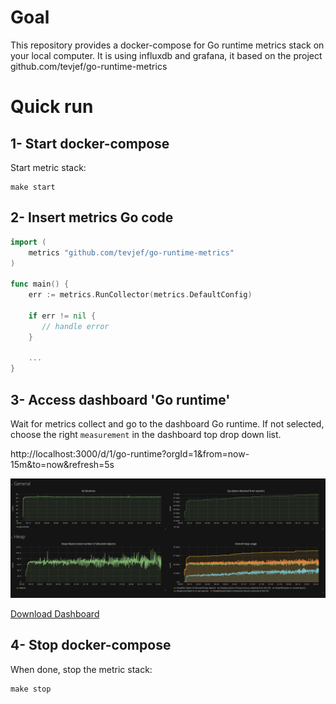 # Goal

This repository provides a docker-compose for Go runtime metrics stack on your local computer.
It is using influxdb and grafana, it based on the project github.com/tevjef/go-runtime-metrics

# Quick run

## 1- Start docker-compose

Start metric stack:

```
make start
```

## 2- Insert metrics Go code

```go
import (
	metrics "github.com/tevjef/go-runtime-metrics"
)

func main() {
	err := metrics.RunCollector(metrics.DefaultConfig)
	
	if err != nil {
	   // handle error
	}
	
	...
}
```

## 3- Access dashboard 'Go runtime'

Wait for metrics collect and go to the dashboard Go runtime. If not selected, choose the right `measurement` in the dashboard top drop down list.

http://localhost:3000/d/1/go-runtime?orgId=1&from=now-15m&to=now&refresh=5s

![](/dashboard.png)

[Download Dashboard](https://grafana.net/dashboards/3242)

## 4- Stop docker-compose

When done, stop the metric stack:
```
make stop
```
